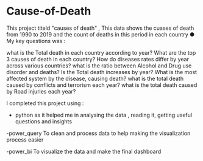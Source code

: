 # Cause-of-Death
This project titeld "causes of death" , This data shows the cuases of death from 1990 to 2019 and the count of deaths in this period in each country
● My key questions was : 

what is the Total death in each country according to year?
What are the top 3 causes of death in each country?
How do diseases rates differ by year across various countries?
what is the ratio between Alcohol and Drug use disorder and deaths?
Is the Total death increases by year?
What is the most affected system by the disease, causing death?
what is the total death caused by conflicts and terrorism each year?
what is the total death caused by Road injuries each year?

I completed this project using :
- python
as it helped me in analysing the data , reading it, getting useful questions and insights

-power_query
To clean and process data to help making the visualization process easier

-power_bi
To visualize the data and make the final dashboard
